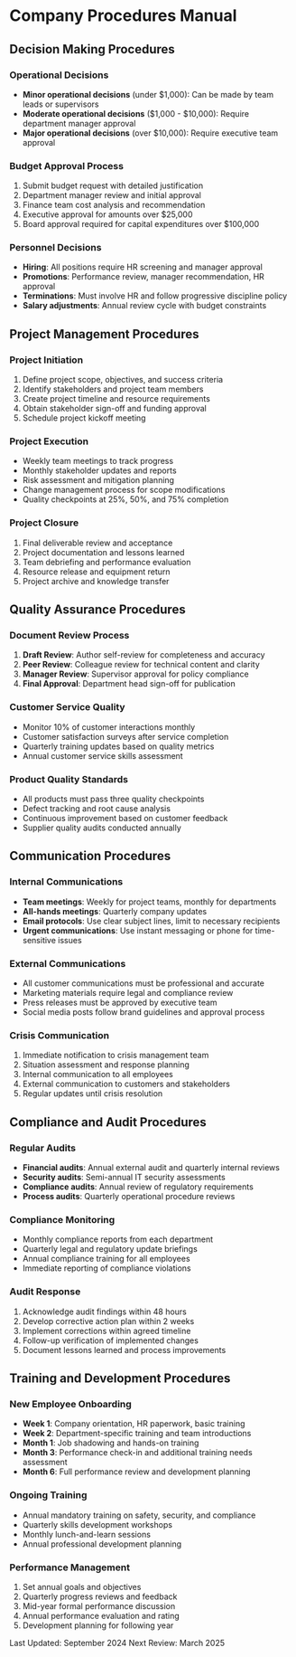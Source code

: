 # Company Procedures Manual

## Decision Making Procedures

### Operational Decisions
- **Minor operational decisions** (under $1,000): Can be made by team leads or supervisors
- **Moderate operational decisions** ($1,000 - $10,000): Require department manager approval
- **Major operational decisions** (over $10,000): Require executive team approval

### Budget Approval Process
1. Submit budget request with detailed justification
2. Department manager review and initial approval
3. Finance team cost analysis and recommendation
4. Executive approval for amounts over $25,000
5. Board approval required for capital expenditures over $100,000

### Personnel Decisions
- **Hiring**: All positions require HR screening and manager approval
- **Promotions**: Performance review, manager recommendation, HR approval
- **Terminations**: Must involve HR and follow progressive discipline policy
- **Salary adjustments**: Annual review cycle with budget constraints

## Project Management Procedures

### Project Initiation
1. Define project scope, objectives, and success criteria
2. Identify stakeholders and project team members
3. Create project timeline and resource requirements
4. Obtain stakeholder sign-off and funding approval
5. Schedule project kickoff meeting

### Project Execution
- Weekly team meetings to track progress
- Monthly stakeholder updates and reports
- Risk assessment and mitigation planning
- Change management process for scope modifications
- Quality checkpoints at 25%, 50%, and 75% completion

### Project Closure
1. Final deliverable review and acceptance
2. Project documentation and lessons learned
3. Team debriefing and performance evaluation
4. Resource release and equipment return
5. Project archive and knowledge transfer

## Quality Assurance Procedures

### Document Review Process
1. **Draft Review**: Author self-review for completeness and accuracy
2. **Peer Review**: Colleague review for technical content and clarity
3. **Manager Review**: Supervisor approval for policy compliance
4. **Final Approval**: Department head sign-off for publication

### Customer Service Quality
- Monitor 10% of customer interactions monthly
- Customer satisfaction surveys after service completion
- Quarterly training updates based on quality metrics
- Annual customer service skills assessment

### Product Quality Standards
- All products must pass three quality checkpoints
- Defect tracking and root cause analysis
- Continuous improvement based on customer feedback
- Supplier quality audits conducted annually

## Communication Procedures

### Internal Communications
- **Team meetings**: Weekly for project teams, monthly for departments
- **All-hands meetings**: Quarterly company updates
- **Email protocols**: Use clear subject lines, limit to necessary recipients
- **Urgent communications**: Use instant messaging or phone for time-sensitive issues

### External Communications
- All customer communications must be professional and accurate
- Marketing materials require legal and compliance review
- Press releases must be approved by executive team
- Social media posts follow brand guidelines and approval process

### Crisis Communication
1. Immediate notification to crisis management team
2. Situation assessment and response planning
3. Internal communication to all employees
4. External communication to customers and stakeholders
5. Regular updates until crisis resolution

## Compliance and Audit Procedures

### Regular Audits
- **Financial audits**: Annual external audit and quarterly internal reviews
- **Security audits**: Semi-annual IT security assessments
- **Compliance audits**: Annual review of regulatory requirements
- **Process audits**: Quarterly operational procedure reviews

### Compliance Monitoring
- Monthly compliance reports from each department
- Quarterly legal and regulatory update briefings
- Annual compliance training for all employees
- Immediate reporting of compliance violations

### Audit Response
1. Acknowledge audit findings within 48 hours
2. Develop corrective action plan within 2 weeks
3. Implement corrections within agreed timeline
4. Follow-up verification of implemented changes
5. Document lessons learned and process improvements

## Training and Development Procedures

### New Employee Onboarding
- **Week 1**: Company orientation, HR paperwork, basic training
- **Week 2**: Department-specific training and team introductions
- **Month 1**: Job shadowing and hands-on training
- **Month 3**: Performance check-in and additional training needs assessment
- **Month 6**: Full performance review and development planning

### Ongoing Training
- Annual mandatory training on safety, security, and compliance
- Quarterly skills development workshops
- Monthly lunch-and-learn sessions
- Annual professional development planning

### Performance Management
1. Set annual goals and objectives
2. Quarterly progress reviews and feedback
3. Mid-year formal performance discussion
4. Annual performance evaluation and rating
5. Development planning for following year

Last Updated: September 2024
Next Review: March 2025
